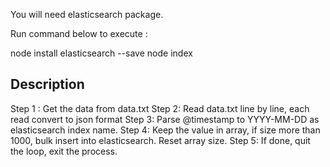 You will need elasticsearch package.

Run command below to execute : 


node install elasticsearch --save
node index









Description
------------------------------------------------------------
Step 1 : Get the data from data.txt
Step 2: Read data.txt line by line, each read convert to json format
Step 3: Parse @timestamp to YYYY-MM-DD as elasticsearch index name.
Step 4: Keep the value in array, if size more than 1000, bulk insert into elasticsearch. Reset array size.
Step 5: If done, quit the loop, exit the process.